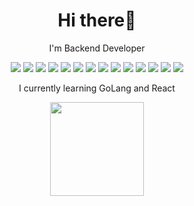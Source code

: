 <div align="center">
  <h1>Hi there👋</h1>
  <p>I'm Backend Developer</p>
  <p>
    <img src="https://img.shields.io/badge/Spring_Boot-6DB33F?style=for-the-badge&logo=spring-boot&logoColor=white" heigth="50"/>
    <img src="https://img.shields.io/badge/MySQL-005C84?style=for-the-badge&logo=mysql&logoColor=white" heigth="50"/>
    <img src="https://img.shields.io/badge/MongoDB-4EA94B?style=for-the-badge&logo=mongodb&logoColor=white" heigth="50">
    <img src="https://img.shields.io/badge/PostgreSQL-316192?style=for-the-badge&logo=postgresql&logoColor=white" heigth="50">
    <img src="https://img.shields.io/badge/redis-%23DD0031.svg?&style=for-the-badge&logo=redis&logoColor=white" heigth="50">
    <img src="https://img.shields.io/badge/Docker-2CA5E0?style=for-the-badge&logo=docker&logoColor=white" heigth="50">
    <img src="https://img.shields.io/badge/React-20232A?style=for-the-badge&logo=react&logoColor=61DAFB" heigth="50"> 
    <img src="https://img.shields.io/badge/Spring-6DB33F?style=for-the-badge&logo=spring&logoColor=white" heigth="50"> 
    <img src="https://img.shields.io/badge/IntelliJ_IDEA-000000.svg?style=for-the-badge&logo=intellij-idea&logoColor=white" heigth="50">
    <img src="https://img.shields.io/badge/NeoVim-%2357A143.svg?&style=for-the-badge&logo=neovim&logoColor=white" heigth="50">
    <img src="https://img.shields.io/badge/Go-00ADD8?style=for-the-badge&logo=go&logoColor=white" heigth="50">
    <img src="https://img.shields.io/badge/C%23-239120?style=for-the-badge&logo=csharp&logoColor=white" heigth="50">
    <img src="https://img.shields.io/badge/JavaScript-323330?style=for-the-badge&logo=javascript&logoColor=F7DF1E" heigth="50">
    <img src="https://img.shields.io/badge/Spring_Security-6DB33F?style=for-the-badge&logo=Spring-Security&logoColor=white" heigth="50">
  </p>
  <p>I currently learning GoLang and React</p>
</div>
<div align="center">
  <img height="150" src="https://i.giphy.com/media/v1.Y2lkPTc5MGI3NjExZHowd2Y3dGM3YXg4MDlvM2QwY2ZqMnltZm44ZWZhbnVuNXQxYnoxdSZlcD12MV9pbnRlcm5hbF9naWZfYnlfaWQmY3Q9dg/nuufztgCvyJZIuSkgd/giphy.gif"  />
</div>
